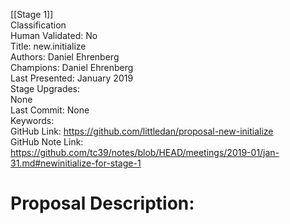 [[Stage 1]]<br>Classification<br>Human Validated: No<br>Title: new.initialize<br>Authors: Daniel Ehrenberg<br>Champions: Daniel Ehrenberg<br>Last Presented: January 2019<br>Stage Upgrades:<br>None<br>Last Commit: None<br>Keywords:<br>GitHub Link: https://github.com/littledan/proposal-new-initialize <br>GitHub Note Link: https://github.com/tc39/notes/blob/HEAD/meetings/2019-01/jan-31.md#newinitialize-for-stage-1
# Proposal Description:<br>